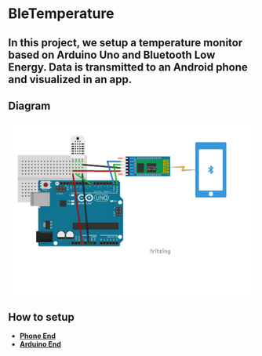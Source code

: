 # BleTemperature

In this project, we setup a temperature monitor based on Arduino Uno and Bluetooth Low Energy. Data is transmitted to an Android phone and visualized in an app.
----

## Diagram

![](Diagram.png)

## How to setup

* [**Phone End**](./Android_Studio_Project/README.md)
* [**Arduino End**](./ArduinoUno.DHT22/README.md)